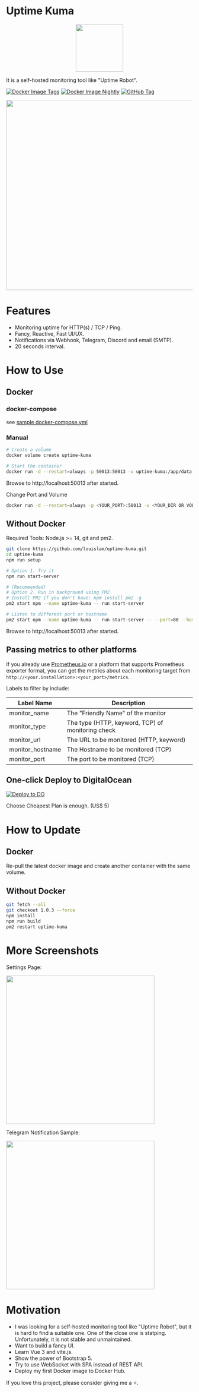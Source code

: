 # Uptime Kuma

<div align="center" width="100%">
    <img src="./public/icon.svg" width="128" alt="" />
</div>

It is a self-hosted monitoring tool like "Uptime Robot".

[![Docker Image Tags](https://github.com/philippdormann/uptime-kuma/actions/workflows/docker-image-tag.yml/badge.svg)](https://github.com/philippdormann/uptime-kuma/actions/workflows/docker-image-tag.yml)
[![Docker Image Nightly](https://github.com/philippdormann/uptime-kuma/actions/workflows/docker-image-nightly.yml/badge.svg)](https://github.com/philippdormann/uptime-kuma/actions/workflows/docker-image-nightly.yml)
[![GitHub Tag](https://img.shields.io/github/tag/philippdormann/uptime-kuma)](https://hub.docker.com/r/philippdormann/uptime/tags)


<img src="https://louislam.net/uptimekuma/1.jpg" width="512" alt="" />

# Features

* Monitoring uptime for HTTP(s) / TCP / Ping.
* Fancy, Reactive, Fast UI/UX.
* Notifications via Webhook, Telegram, Discord and email (SMTP). 
* 20 seconds interval.

# How to Use

## Docker
### docker-compose
see [sample docker-compose.yml](./docker-compose.yml)

### Manual
```bash
# Create a volume
docker volume create uptime-kuma

# Start the container
docker run -d --restart=always -p 50013:50013 -v uptime-kuma:/app/data --name uptime-kuma louislam/uptime-kuma
```

Browse to http://localhost:50013 after started.

Change Port and Volume

```bash
docker run -d --restart=always -p <YOUR_PORT>:50013 -v <YOUR_DIR OR VOLUME>:/app/data --name uptime-kuma louislam/uptime-kuma
```

## Without Docker

Required Tools: Node.js >= 14, git and pm2. 

```bash
git clone https://github.com/louislam/uptime-kuma.git
cd uptime-kuma
npm run setup

# Option 1. Try it
npm run start-server

# (Recommended) 
# Option 2. Run in background using PM2
# Install PM2 if you don't have: npm install pm2 -g
pm2 start npm --name uptime-kuma -- run start-server

# Listen to different port or hostname
pm2 start npm --name uptime-kuma -- run start-server -- --port=80 --hostname=0.0.0.0

```

Browse to http://localhost:50013 after started.

## Passing metrics to other platforms

If you already use [Prometheus.io](https://prometheus.io) or a platform that supports Prometheus exporter format, you can get the metrics about each monitoring target from `http://<your.installation>:<your_port>/metrics`.

Labels to filter by include:

| Label Name | Description |
---------|----------
|monitor_name| The "Friendly Name" of the monitor |
|monitor_type| The type (HTTP, keyword, TCP) of monitoring check |
|monitor_url | The URL to be monitored (HTTP, keyword)
|monitor_hostname | The Hostname to be monitored (TCP) |
|monitor_port | The port to be monitored (TCP) |

## One-click Deploy to DigitalOcean

[![Deploy to DO](https://www.deploytodo.com/do-btn-blue.svg)](https://cloud.digitalocean.com/apps/new?repo=https://github.com/louislam/uptime-kuma/tree/master&refcode=e2c7eb658434)

Choose Cheapest Plan is enough. (US$ 5)

# How to Update

## Docker

Re-pull the latest docker image and create another container with the same volume.

## Without Docker

```bash
git fetch --all
git checkout 1.0.3 --force
npm install
npm run build
pm2 restart uptime-kuma
```

# More Screenshots

Settings Page:

<img src="https://louislam.net/uptimekuma/2.jpg" width="400" alt="" />

Telegram Notification Sample:

<img src="https://louislam.net/uptimekuma/3.jpg" width="400" alt="" />


# Motivation

* I was looking for a self-hosted monitoring tool like "Uptime Robot", but it is hard to find a suitable one. One of the close one is statping. Unfortunately, it is not stable and unmaintained. 
* Want to build a fancy UI.
* Learn Vue 3 and vite.js.
* Show the power of Bootstrap 5. 
* Try to use WebSocket with SPA instead of REST API.
* Deploy my first Docker image to Docker Hub.


If you love this project, please consider giving me a ⭐.

